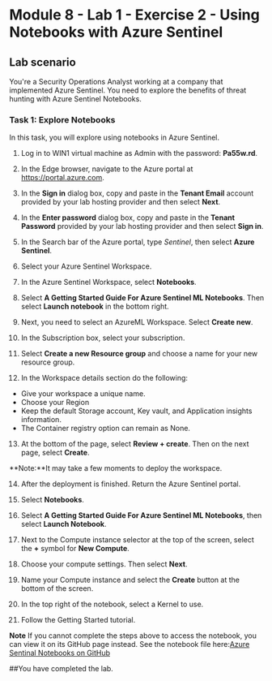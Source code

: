 # Module 8 - Lab 1 - Exercise 2 - Using Notebooks with Azure Sentinel

## Lab scenario

You're a Security Operations Analyst working at a company that implemented Azure Sentinel. You need to explore the benefits of threat hunting with Azure Sentinel Notebooks.

### Task 1: Explore Notebooks

In this task, you will explore using notebooks in Azure Sentinel.

1. Log in to WIN1 virtual machine as Admin with the password: **Pa55w.rd**.  

2. In the Edge browser, navigate to the Azure portal at https://portal.azure.com.

3. In the **Sign in** dialog box, copy and paste in the **Tenant Email** account provided by your lab hosting provider and then select **Next**.

4. In the **Enter password** dialog box, copy and paste in the **Tenant Password** provided by your lab hosting provider and then select **Sign in**.

5. In the Search bar of the Azure portal, type *Sentinel*, then select **Azure Sentinel**.

6. Select your Azure Sentinel Workspace.

7. In the Azure Sentinel Workspace, select **Notebooks**.

8. Select **A Getting Started Guide For Azure Sentinel ML Notebooks**. Then select **Launch notebook** in the bottom right. 

9. Next, you need to select an AzureML Workspace. Select **Create new**.

10.	In the Subscription box, select your subscription.

11.	Select **Create a new Resource group** and choose a name for your new resource group. 

12.	In the Workspace details section do the following:
- Give your workspace a unique name.
- Choose your Region
- Keep the default Storage account, Key vault, and Application insights information.
- The Container registry option can remain as None.

13.	At the bottom of the page, select **Review + create**. Then on the next page, select **Create**. 

**Note:**It may take a few moments to deploy the workspace. 

14.	After the deployment is finished. Return the Azure Sentinel portal.

15. Select **Notebooks**. 

16. Select **A Getting Started Guide For Azure Sentinel ML Notebooks**, then select **Launch Notebook**.

17.	Next to the Compute instance selector at the top of the screen, select the **+** symbol for **New Compute**.

18.	Choose your compute settings. Then select **Next**.

19.	Name your Compute instance and select the **Create** button at the bottom of the screen.

20.	In the top right of the notebook, select a Kernel to use.

21. Follow the Getting Started tutorial.

**Note** If you cannot complete the steps above to access the notebook, you can view it on its GitHub page instead.  See the notebook file here:[Azure Sentinal Notebooks on GitHub](https://github.com/Azure/Azure-Sentinel-Notebooks/blob/8122bca32387d60a8ee9c058ead9d3ab8f4d61e6/A%20Getting%20Started%20Guide%20For%20Azure%20Sentinel%20ML%20Notebooks.ipynb) 

##You have completed the lab.

